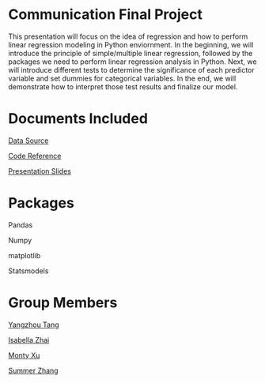 Communication Final Project
=======
This presentation will focus on the idea of regression and how to perform linear regression modeling in Python enviornment. In the beginning, we will introduce the principle of simple/multiple linear regression, followed by the packages we need to perform linear regression analysis in Python. Next, we will introduce different tests to determine the significance of each predictor variable and set dummies for categorical variables. In the end, we will demonstrate how to interpret those test results and finalize our model.

# Documents Included
[Data Source](https://github.com/summerzhang423/communication/blob/main/KelleyBlueBookData.csv)

[Code Reference](https://github.com/summerzhang423/communication/blob/main/communication_code.ipynb)

[Presentation Slides](https://github.com/summerzhang423/communication/blob/main/Communication%20Final.pdf) 


Packages
=======
Pandas

Numpy

matplotlib

Statsmodels


Group Members
=======
[Yangzhou Tang](https://github.com/yangzhoutang)

[Isabella Zhai](https://github.com/isabellazhai)

[Monty Xu](https://github.com/montyhsu)

[Summer Zhang](https://github.com/summerzhang423)
